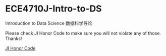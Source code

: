 # ECE4710J-Intro-to-DS
Introduction to Data Science 数据科学导论

Please check JI Honor Code to make sure you will not violate any of those. Thanks!

[JI Honor Code](https://www.ji.sjtu.edu.cn/academics/academic-integrity/honor-code/)
